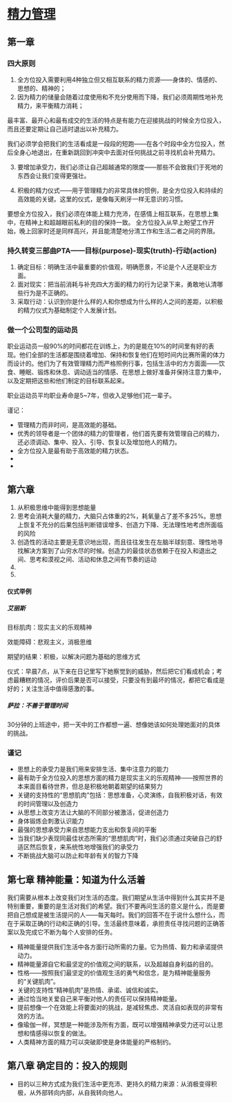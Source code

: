 # [精力管理](http://www.poweroffullengagement.com)
## 第一章 
### 四大原则
1. 全方位投入需要利用4种独立但又相互联系的精力资源——身体的、情感的、思想的、精神的；
2. 因为精力的储量会随着过度使用和不充分使用而下降，我们必须周期性地补充精力，来平衡精力消耗；
  
  最丰富、最开心和最有成交的生活的特点是有能力在迎接挑战的时候全方位投入，而且还要定期让自己适时退出以补充精力。

  我们必须学会把我们的生活看成是一段段的短跑——在各个时段中全方位投入，然后全身心地退出，在重新跳回到冲突中去面对任何挑战之前寻找机会补充精力。
  
3. 要增加承受力，我们必须让自己超越通常的限度——那些不会致我们于死地的东西会让我们变得更强壮。

4. 积极的精力仪式——用于管理精力的非常具体的惯例，是全方位投入和持续的高效能的关键。这里的仪式，是像每天刷牙一样无意识的习惯。

  要想全方位投入，我们必须在体能上精力充沛，在感情上相互联系，在思想上集中，在精神上和超越眼前私利的目的保持一致。
  全方位投入从早上盼望工作开始，晚上回家时还是同样高兴，并且能清楚地分清工作和生活二者之间的界限。
  
### 持久转变三部曲PTA——目标(purpose)-现实(truth)-行动(action)
1. 确定目标：明确生活中最重要的价值观，明确愿景，不论是个人还是职业方面。
2. 面对现实：把当前消耗与补充四大方面的精力的行为记录下来，勇敢地认清哪些行为是不正确的。
3. 采取行动：认识到你是什么样的人和你想成为什么样的人之间的差距，以积极的精力仪式为基础制定个人发展计划。

### 做一个公司型的运动员
职业运动员一般90%的时间都花在训练上，为的是能在10%的时间里有好的表现。他们全部的生活都是围绕着增加、保持和恢复他们在短时间内比赛所需的体力而设计的。他们为了有效管理精力而严格照例行事，包括生活中的方方面面——饮食、睡眠、锻炼和休息、调动适当的情感、在思想上做好准备并保持注意力集中，以及定期把这些和他们制定的目标联系起来。

职业运动员平均职业寿命是5~7年，但收入足够他们花一辈子。

谨记：
* 管理精力而非时间，是高效能的基础。
* 优秀的领导者是一个团体的精力的管理者，他们首先要有效管理自己的精力，还必须调动、集中、投入、引导、恢复以及增加他人的精力。
* 全方位投入是最有助于高效能的精力状态。
* 
* 

## 第六章
1. 从积极思维中能得到思想能量
2. 思考会消耗大量的精力，大脑只占体重的2%，耗氧量占了差不多25%。思想上恢复不充分的后果包括判断错误增多、创造力下降、无法理性地考虑所面临的风险
3. 创造性的活动主要是无意识地出现，而且往往发生在左脑半球刻意、理性地寻找解决方案到了山穷水尽的时候。创造力的最佳状态依赖于在投入和退出之间、思考和漠视之间、活动和休息之间有节奏的运动
4. 
3. 

#### 仪式举例
##### 艾丽斯
目标肌肉：现实主义的乐观精神

效能障碍：悲观主义，消极思维

期望的结果：积极，以解决问题为基础的思维方式

仪式：早晨7点，从下来在日记里写下她察觉到的威胁，然后把它们看成机会；考虑最糟糕的情况，评价后果是否可以接受，只要没有到最坏的情况，都把它看成是好的；关注生活中值得感激的事。

##### 萨拉：不善于管理时间
30分钟的上班途中，把一天中的工作都想一遍、想像她该如何处理她面对的具体的挑战。

### 谨记
* 思想上的承受力是我们用来安排生活、集中注意力的能力
* 最有助于全方位投入的思想方面的精力是现实主义的乐观精神——按照世界的本来面目看待世界，但总是积极地朝着期望的结果努力
* 关键的支持性的“思想肌肉”包括：思想准备，心灵演练，自我积极对话，有效的时间管理以及创造力
* 从思想上改变方法让大脑的不同部分被激活，促进创造力
* 身体锻炼会刺激认识能力
* 最强的思想承受力来自思想能力支出和恢复间的平衡
* 当我们缺少表现同最佳状态所需的“思想肌肉”时，我们必须通过突破自己的舒适区然后恢复，来系统性地增强我们的承受力
* 不断挑战大脑可以防止和年龄有关的智力下降

## 第七章 精神能量：知道为什么活着
我们需要从根本上改变我们对生活的态度。我们期望从生活中得到什么其实并不是特别重要，重要的是生活对我们的希望。我们不要再问生活的意义是什么，而是要把自己想成是被生活提问的人——每天每时。我们的回答不在于说什么想什么，而在于采取正确的行动和正确的引导。生活最终意味着，承担责任寻找问题的正确答案以及完成它不断为每个人安排的任务。

* 精神能量提供我们生活中各方面行动所需的力量。它为热情、毅力和承诺提供动力。
* 精神能量源自它和最坚定的价值观之间的联系，以及超越自身利益的目的。
* 性格——按照我们最坚定的价值观生活的勇气和信念，是为精神能量服务的“关键肌肉”。
* 关键的支持性“精神肌肉”是热情、承诺、诚信和诚实。
* 通过恰当地关爱自己来平衡对他人的责任可以保持精神能量。
* 提前想像一个在效能上将要面对的挑战，是减轻焦虑、灵活自如表现的非常有效的方法。
* 像瑜伽一样，冥想是一种能涉及所有方面，既可以增强精神承受力还可以让思想和情感得以恢复的做法。
* 人类精神方面的精力可以突破即使是身体能量的严格制约。

## 第八章 确定目的：投入的规则
* 目的以三种方式成为我们生活中更充沛、更持久的精力来源：从消极变得积极，从外部转向内部，从自我转向他人。



